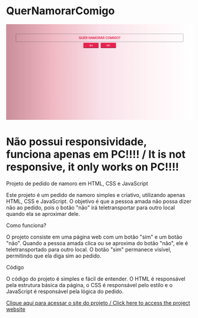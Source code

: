 # QuerNamorarComigo

![preview](img/Readme.png)

# Não possui responsividade, funciona apenas em PC!!!! / It is not responsive, it only works on PC!!!!

Projeto de pedido de namoro em HTML, CSS e JavaScript

Este projeto é um pedido de namoro simples e criativo, utilizando apenas HTML, CSS e JavaScript. O objetivo é que a pessoa amada não possa dizer não ao pedido, pois o botão "não" irá teletransportar para outro local quando ela se aproximar dele.

Como funciona?

O projeto consiste em uma página web com um botão "sim" e um botão "não". Quando a pessoa amada clica ou se aproxima do botão "não", ele é teletransportado para outro local. O botão "sim" permanece visível, permitindo que ela diga sim ao pedido.

Código

O código do projeto é simples e fácil de entender. O HTML é responsável pela estrutura básica da página, o CSS é responsável pelo estilo e o JavaScript é responsável pela lógica do pedido.


[Clique aqui para acessar o site do projeto / Click here to access the project website](https://thailson13.github.io/QuerNamorarComigo)
